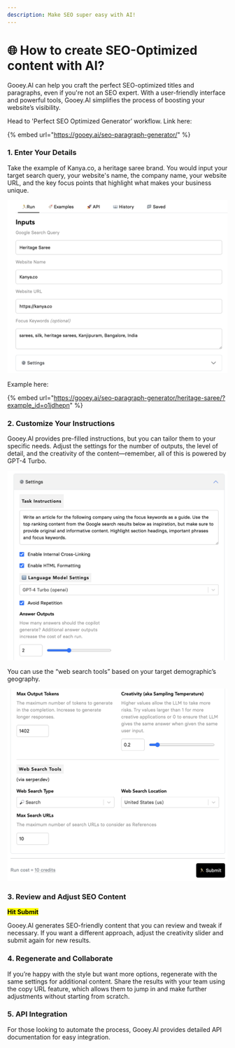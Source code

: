 ```yaml
---
description: Make SEO super easy with AI!
---
```


# 🌐 How to create SEO-Optimized content with AI?

Gooey.AI can help you craft the perfect SEO-optimized titles and paragraphs, even if you're not an SEO expert. With a user-friendly interface and powerful tools, Gooey.AI simplifies the process of boosting your website’s visibility.

Head to 'Perfect SEO Optimized Generator’ workflow. Link here:&#x20;

{% embed url="https://gooey.ai/seo-paragraph-generator/" %}

### 1. Enter Your Details

Take the example of Kanya.co, a heritage saree brand. You would input your target search query, your website's name, the company name, your website URL, and the key focus points that highlight what makes your business unique.

![](<../.gitbook/assets/0 (2) (1).png>)

Example here:&#x20;

{% embed url="https://gooey.ai/seo-paragraph-generator/heritage-saree/?example_id=o1jdhepn" %}

### 2. Customize Your Instructions

Gooey.AI provides pre-filled instructions, but you can tailor them to your specific needs. Adjust the settings for the number of outputs, the level of detail, and the creativity of the content—remember, all of this is powered by GPT-4 Turbo.

![](<../.gitbook/assets/1 (2) (1).png>)

You can use the “web search tools” based on your target demographic’s geography.

![](<../.gitbook/assets/2 (1) (1) (1).png>)

### 3. Review and Adjust SEO Content

<mark style="background-color:yellow;">**Hit Submit**</mark>

Gooey.AI generates SEO-friendly content that you can review and tweak if necessary. If you want a different approach, adjust the creativity slider and submit again for new results.

### 4. Regenerate and Collaborate

If you’re happy with the style but want more options, regenerate with the same settings for additional content. Share the results with your team using the copy URL feature, which allows them to jump in and make further adjustments without starting from scratch.

### 5. API Integration

For those looking to automate the process, Gooey.AI provides detailed API documentation for easy integration.
